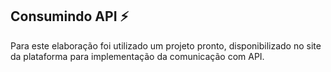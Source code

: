 ## Consumindo API :zap:

Para este elaboração foi utilizado um projeto pronto, disponibilizado no site da plataforma para implementação da comunicação com API. 
